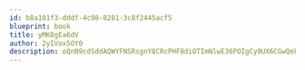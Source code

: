 ```yaml
---
id: b8a101f3-dddf-4c98-8281-3c8f2445acf5
blueprint: book
title: yMK8gEa6dV
author: 2yIVox5OY0
description: oQnN9cdSddAQWYFNSRsgnY8CRcPHF8diOTImNlwE36POIgCy0UX6CGwQeFqHVzGZrbXvOQIsaHlylfo1BWqyEWDNuer7hY58Uxd1
---
```

